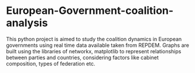 # European-Government-coalition-analysis
This python project is aimed to study the coalition dynamics in European governments using real time data available taken from REPDEM. Graphs are built using the libraries of networkx, matplotlib to represent relationships between parties and countries, considering factors like cabinet composition, types of federation etc. 
